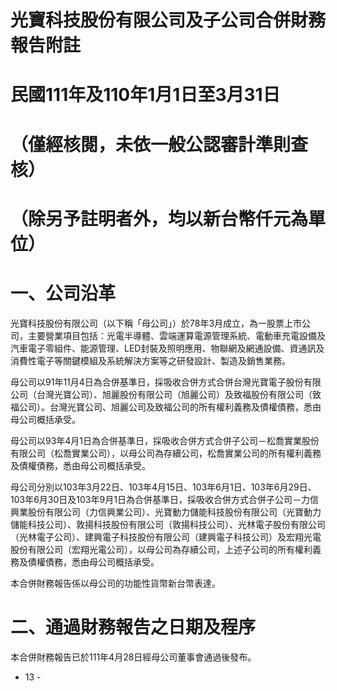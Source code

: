 # 光寶科技股份有限公司及子公司合併財務報告附註

# 民國111年及110年1月1日至3月31日

# （僅經核閱，未依一般公認審計準則查核）

# （除另予註明者外，均以新台幣仟元為單位）

# 一、公司沿革

光寶科技股份有限公司（以下稱「母公司」）於78年3月成立，為一股票上市公司，主要營業項目包括：光電半導體、雲端運算電源管理系統、電動車充電設備及汽車電子零組件、能源管理、LED封裝及照明應用、物聯網及網通設備、資通訊及消費性電子等關鍵模組及系統解決方案等之研發設計、製造及銷售業務。

母公司以91年11月4日為合併基準日，採吸收合併方式合併台灣光寶電子股份有限公司（台灣光寶公司）、旭麗股份有限公司（旭麗公司）及致福股份有限公司（致福公司）。台灣光寶公司、旭麗公司及致福公司的所有權利義務及債權債務，悉由母公司概括承受。

母公司以93年4月1日為合併基準日，採吸收合併方式合併子公司－松喬實業股份有限公司（松喬實業公司），以母公司為存續公司，松喬實業公司的所有權利義務及債權債務，悉由母公司概括承受。

母公司分別以103年3月22日、103年4月15日、103年6月1日、103年6月29日、103年6月30日及103年9月1日為合併基準日，採吸收合併方式合併子公司－力信興業股份有限公司（力信興業公司）、光寶動力儲能科技股份有限公司（光寶動力儲能科技公司）、敦揚科技股份有限公司（敦揚科技公司）、光林電子股份有限公司（光林電子公司）、建興電子科技股份有限公司（建興電子科技公司）及宏翔光電股份有限公司（宏翔光電公司），以母公司為存續公司，上述子公司的所有權利義務及債權債務，悉由母公司概括承受。

本合併財務報告係以母公司的功能性貨幣新台幣表達。

# 二、通過財務報告之日期及程序

本合併財務報告已於111年4月28日經母公司董事會通過後發布。

- 13 -